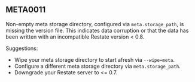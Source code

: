 ## META0011

Non-empty meta storage directory, configured via `meta.storage_path`, is missing the version file. This indicates data corruption or that the data has been written with an incompatible Restate version < 0.8.

Suggestions:

* Wipe your meta storage directory to start afresh via `--wipe=meta`.
* Configure a different meta storage directory via `meta.storage_path`.
* Downgrade your Restate server to <= 0.7.